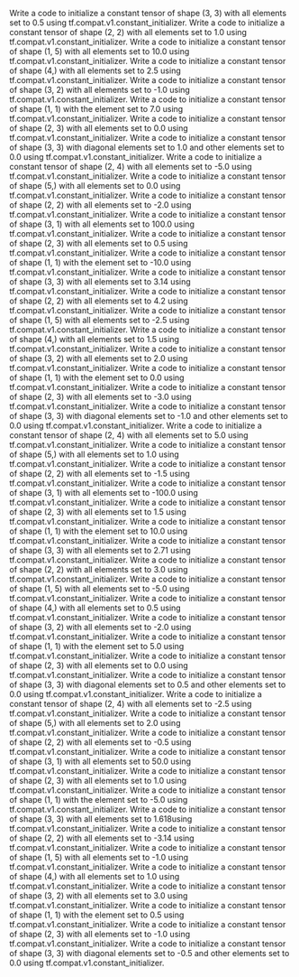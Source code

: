 Write a code to initialize a constant tensor of shape (3, 3) with all elements set to 0.5 using tf.compat.v1.constant_initializer.
Write a code to initialize a constant tensor of shape (2, 2) with all elements set to 1.0 using tf.compat.v1.constant_initializer.
Write a code to initialize a constant tensor of shape (1, 5) with all elements set to 10.0 using tf.compat.v1.constant_initializer.
Write a code to initialize a constant tensor of shape (4,) with all elements set to 2.5 using tf.compat.v1.constant_initializer.
Write a code to initialize a constant tensor of shape (3, 2) with all elements set to -1.0 using tf.compat.v1.constant_initializer.
Write a code to initialize a constant tensor of shape (1, 1) with the element set to 7.0 using tf.compat.v1.constant_initializer.
Write a code to initialize a constant tensor of shape (2, 3) with all elements set to 0.0 using tf.compat.v1.constant_initializer.
Write a code to initialize a constant tensor of shape (3, 3) with diagonal elements set to 1.0 and other elements set to 0.0 using tf.compat.v1.constant_initializer.
Write a code to initialize a constant tensor of shape (2, 4) with all elements set to -5.0 using tf.compat.v1.constant_initializer.
Write a code to initialize a constant tensor of shape (5,) with all elements set to 0.0 using tf.compat.v1.constant_initializer.
Write a code to initialize a constant tensor of shape (2, 2) with all elements set to -2.0 using tf.compat.v1.constant_initializer.
Write a code to initialize a constant tensor of shape (3, 1) with all elements set to 100.0 using tf.compat.v1.constant_initializer.
Write a code to initialize a constant tensor of shape (2, 3) with all elements set to 0.5 using tf.compat.v1.constant_initializer.
Write a code to initialize a constant tensor of shape (1, 1) with the element set to -10.0 using tf.compat.v1.constant_initializer.
Write a code to initialize a constant tensor of shape (3, 3) with all elements set to 3.14 using tf.compat.v1.constant_initializer.
Write a code to initialize a constant tensor of shape (2, 2) with all elements set to 4.2 using tf.compat.v1.constant_initializer.
Write a code to initialize a constant tensor of shape (1, 5) with all elements set to -2.5 using tf.compat.v1.constant_initializer.
Write a code to initialize a constant tensor of shape (4,) with all elements set to 1.5 using tf.compat.v1.constant_initializer.
Write a code to initialize a constant tensor of shape (3, 2) with all elements set to 2.0 using tf.compat.v1.constant_initializer.
Write a code to initialize a constant tensor of shape (1, 1) with the element set to 0.0 using tf.compat.v1.constant_initializer.
Write a code to initialize a constant tensor of shape (2, 3) with all elements set to -3.0 using tf.compat.v1.constant_initializer.
Write a code to initialize a constant tensor of shape (3, 3) with diagonal elements set to -1.0 and other elements set to 0.0 using tf.compat.v1.constant_initializer.
Write a code to initialize a constant tensor of shape (2, 4) with all elements set to 5.0 using tf.compat.v1.constant_initializer.
Write a code to initialize a constant tensor of shape (5,) with all elements set to 1.0 using tf.compat.v1.constant_initializer.
Write a code to initialize a constant tensor of shape (2, 2) with all elements set to -1.5 using tf.compat.v1.constant_initializer.
Write a code to initialize a constant tensor of shape (3, 1) with all elements set to -100.0 using tf.compat.v1.constant_initializer.
Write a code to initialize a constant tensor of shape (2, 3) with all elements set to 1.5 using tf.compat.v1.constant_initializer.
Write a code to initialize a constant tensor of shape (1, 1) with the element set to 10.0 using tf.compat.v1.constant_initializer.
Write a code to initialize a constant tensor of shape (3, 3) with all elements set to 2.71 using tf.compat.v1.constant_initializer.
Write a code to initialize a constant tensor of shape (2, 2) with all elements set to 3.0 using tf.compat.v1.constant_initializer.
Write a code to initialize a constant tensor of shape (1, 5) with all elements set to -5.0 using tf.compat.v1.constant_initializer.
Write a code to initialize a constant tensor of shape (4,) with all elements set to 0.5 using tf.compat.v1.constant_initializer.
Write a code to initialize a constant tensor of shape (3, 2) with all elements set to -2.0 using tf.compat.v1.constant_initializer.
Write a code to initialize a constant tensor of shape (1, 1) with the element set to 5.0 using tf.compat.v1.constant_initializer.
Write a code to initialize a constant tensor of shape (2, 3) with all elements set to 0.0 using tf.compat.v1.constant_initializer.
Write a code to initialize a constant tensor of shape (3, 3) with diagonal elements set to 0.5 and other elements set to 0.0 using tf.compat.v1.constant_initializer.
Write a code to initialize a constant tensor of shape (2, 4) with all elements set to -2.5 using tf.compat.v1.constant_initializer.
Write a code to initialize a constant tensor of shape (5,) with all elements set to 2.0 using tf.compat.v1.constant_initializer.
Write a code to initialize a constant tensor of shape (2, 2) with all elements set to -0.5 using tf.compat.v1.constant_initializer.
Write a code to initialize a constant tensor of shape (3, 1) with all elements set to 50.0 using tf.compat.v1.constant_initializer.
Write a code to initialize a constant tensor of shape (2, 3) with all elements set to 1.0 using tf.compat.v1.constant_initializer.
Write a code to initialize a constant tensor of shape (1, 1) with the element set to -5.0 using tf.compat.v1.constant_initializer.
Write a code to initialize a constant tensor of shape (3, 3) with all elements set to 1.618using tf.compat.v1.constant_initializer.
Write a code to initialize a constant tensor of shape (2, 2) with all elements set to -3.14 using tf.compat.v1.constant_initializer.
Write a code to initialize a constant tensor of shape (1, 5) with all elements set to -1.0 using tf.compat.v1.constant_initializer.
Write a code to initialize a constant tensor of shape (4,) with all elements set to 1.0 using tf.compat.v1.constant_initializer.
Write a code to initialize a constant tensor of shape (3, 2) with all elements set to 3.0 using tf.compat.v1.constant_initializer.
Write a code to initialize a constant tensor of shape (1, 1) with the element set to 0.5 using tf.compat.v1.constant_initializer.
Write a code to initialize a constant tensor of shape (2, 3) with all elements set to -1.0 using tf.compat.v1.constant_initializer.
Write a code to initialize a constant tensor of shape (3, 3) with diagonal elements set to -0.5 and other elements set to 0.0 using tf.compat.v1.constant_initializer.